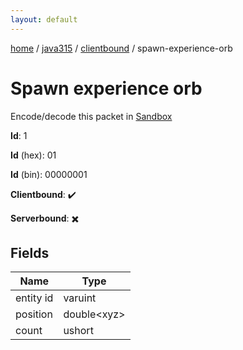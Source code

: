 ```yaml
---
layout: default
---
```


[home](/)  /  [java315](/protocol/java315)  /  [clientbound](/protocol/java315/clientbound)  /  spawn-experience-orb

# Spawn experience orb

Encode/decode this packet in [Sandbox](../../../sandbox/java315#clientbound.spawn_experience_orb)

**Id**: 1

**Id** (hex): 01

**Id** (bin): 00000001

**Clientbound**: ✔️

**Serverbound**: ✖️

## Fields

Name | Type
---|---
entity id | varuint
position | double&lt;xyz&gt;
count | ushort
